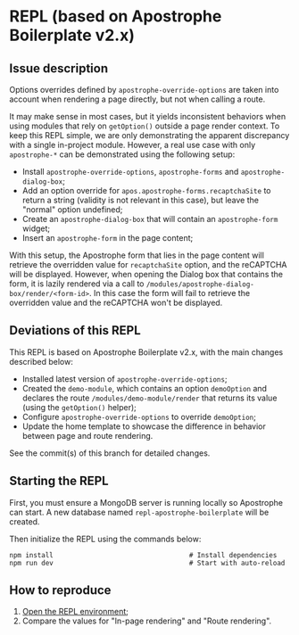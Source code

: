 # REPL (based on Apostrophe Boilerplate v2.x)

## Issue description

Options overrides defined by `apostrophe-override-options` are taken into account when rendering a page directly, but not when calling a route.

It may make sense in most cases, but it yields inconsistent behaviors when using modules that rely on `getOption()` outside a page render context. To keep this REPL simple, we are only demonstrating the apparent discrepancy with a single in-project module. However, a real use case with only `apostrophe-*` can be demonstrated using the following setup:

- Install `apostrophe-override-options`, `apostrophe-forms` and `apostrophe-dialog-box`;
- Add an option override for `apos.apostrophe-forms.recaptchaSite` to return a string (validity is not relevant in this case), but leave the "normal" option undefined;
- Create an `apostrophe-dialog-box` that will contain an `apostrophe-form` widget;
- Insert an `apostrophe-form` in the page content;

With this setup, the Apostrophe form that lies in the page content will retrieve the overridden value for `recaptchaSite` option, and the reCAPTCHA will be displayed. However, when opening the Dialog box that contains the form, it is lazily rendered via a call to `/modules/apostrophe-dialog-box/render/<form-id>`. In this case the form will fail to retrieve the overridden value and the reCAPTCHA won't be displayed.

## Deviations of this REPL

This REPL is based on Apostrophe Boilerplate v2.x, with the main changes described below:

- Installed latest version of `apostrophe-override-options`;
- Created the `demo-module`, which contains an option `demoOption` and declares the route `/modules/demo-module/render` that returns its value (using the `getOption()` helper);
- Configure `apostrophe-override-options` to override `demoOption`;
- Update the home template to showcase the difference in behavior between page and route rendering.

See the commit(s) of this branch for detailed changes.

## Starting the REPL

First, you must ensure a MongoDB server is running locally so Apostrophe can start. A new database named
`repl-apostrophe-boilerplate` will be created.

Then initialize the REPL using the commands below:

```shell
npm install                                  # Install dependencies
npm run dev                                  # Start with auto-reload
```

## How to reproduce

1. [Open the REPL environment](http://localhost:3000/login);
2. Compare the values for "In-page rendering" and "Route rendering".
